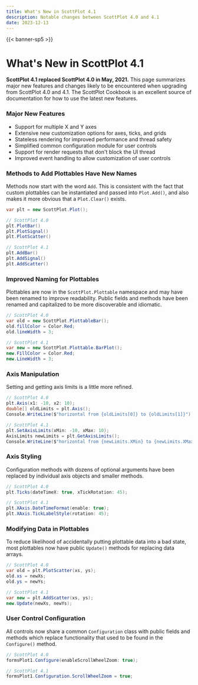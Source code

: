 ```yaml
---
title: What's New in ScottPlot 4.1
description: Notable changes between ScottPlot 4.0 and 4.1
date: 2023-12-13
---
```


{{< banner-sp5 >}}

# What's New in ScottPlot 4.1

**ScottPlot 4.1 replaced ScottPlot 4.0 in May, 2021.** This page summarizes major new features and changes likely to be encountered when upgrading from ScottPlot 4.0 and 4.1. The ScottPlot Cookbook is an excellent source of documentation for how to use the latest new features.

### Major New Features
* Support for multiple X and Y axes
* Extensive new customization options for axes, ticks, and grids
* Stateless rendering for improved performance and thread safety
* Simplified common configuration module for user controls
* Support for render requests that don't block the UI thread
* Improved event handling to allow customization of user controls

### Methods to Add Plottables Have New Names

Methods now start with the word `Add`. This is consistent with the fact that custom plottables can be instantiated and passed into `Plot.Add()`, and also makes it more obvious that a `Plot.Clear()` exists.

```cs
var plt = new ScottPlot.Plot();

// ScottPlot 4.0
plt.PlotBar()
plt.PlotSignal()
plt.PlotScatter()

// ScottPlot 4.1
plt.AddBar()
plt.AddSignal()
plt.AddScatter()
```

### Improved Naming for Plottables

Plottables are now in the `ScottPlot.Plottable` namespace and may have been renamed to improve readability. Public fields and methods have been renamed and capitalized to be more discoverable and idiomatic.

```cs
// ScottPlot 4.0
var old = new ScottPlot.PlottableBar();
old.fillColor = Color.Red;
old.lineWidth = 3;

// ScottPlot 4.1
var new = new ScottPlot.Plottable.BarPlot();
new.FillColor = Color.Red;
new.LineWidth = 3;
```

### Axis Manipulation

Setting and getting axis limits is a little more refined.

```cs
// ScottPlot 4.0
plt.Axis(x1: -10, x2: 10);
double[] oldLimits = plt.Axis();
Console.WriteLine($"horizontal from {oldLimits[0]} to {oldLimits[1]}");

// ScottPlot 4.1
plt.SetAxisLimits(xMin: -10, xMax: 10);
AxisLimits newLimits = plt.GetAxisLimits();
Console.WriteLine($"horizontal from {newLimits.XMin} to {newLimits.XMax}");
```

### Axis Styling

Configuration methods with dozens of optional arguments have been replaced by individual axis objects and smaller methods.

```cs
// ScottPlot 4.0
plt.Ticks(dateTimeX: true, xTickRotation: 45);

// ScottPlot 4.1
plt.XAxis.DateTimeFormat(enable: true);
plt.XAxis.TickLabelStyle(rotation: 45);
```

### Modifying Data in Plottables

To reduce likelihood of accidentally putting plottable data into a bad state, most plottables now have public `Update()` methods for replacing data arrays.

```cs
// ScottPlot 4.0
var old = plt.PlotScatter(xs, ys);
old.xs = newXs;
old.ys = newYs;

// ScottPlot 4.1
var new = plt.AddScatter(xs, ys);
new.Update(newXs, newYs);
```

### User Control Configuration

All controls now share a common `Configuration` class with public fields and methods which replace functionality that used to be found in the `Configure()` method.

```cs
// ScottPlot 4.0
formsPlot1.Configure(enableScrollWheelZoom: true);

// ScottPlot 4.1
formsPlot1.Configuration.ScrollWheelZoom = true;
```